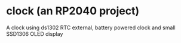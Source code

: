 # clock (an RP2040 project)

A clock using ds1302 RTC external, battery powered clock and small SSD1306 OLED display
